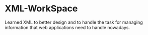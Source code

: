 # XML-WorkSpace
Learned XML to better design and to handle the task for managing information that web applications need to handle nowadays.

